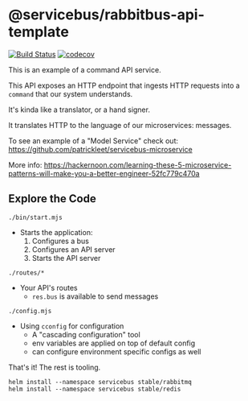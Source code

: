 # @servicebus/rabbitbus-api-template
[![Build Status](https://travis-ci.org/servicebus/rabbitbus-api-template.svg?branch=master)](https://travis-ci.org/servicebus/rabbitbus-api-template)
[![codecov](https://codecov.io/gh/servicebus/rabbitbus-api-template/branch/master/graph/badge.svg)](https://codecov.io/gh/servicebus/rabbitbus-api-template)

This is an example of a command API service.

This API exposes an HTTP endpoint that ingests HTTP requests into a `command` that our system understands. 

It's kinda like a translator, or a hand signer.

It translates HTTP to the language of our microservices: messages.

To see an example of a "Model Service" check out: https://github.com/patrickleet/servicebus-microservice

More info:
https://hackernoon.com/learning-these-5-microservice-patterns-will-make-you-a-better-engineer-52fc779c470a

## Explore the Code

`./bin/start.mjs`
* Starts the application:
  1. Configures a bus
  1. Configures an API server
  1. Starts the API server

`./routes/*`
* Your API's routes
  * `res.bus` is available to send messages

`./config.mjs`
* Using `cconfig` for configuration
  * A "cascading configuration" tool
  * env variables are applied on top of default config
  * can configure environment specific configs as well

That's it! The rest is tooling.

```
helm install --namespace servicebus stable/rabbitmq
helm install --namespace servicebus stable/redis
```

